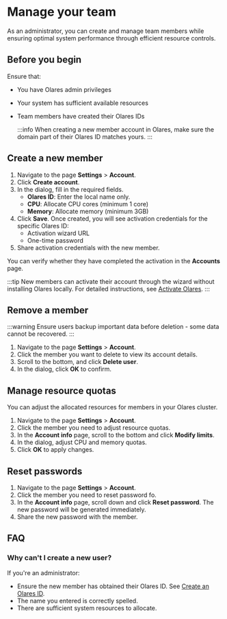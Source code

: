 # Manage your team
As an administrator, you can create and manage team members while ensuring optimal system performance through efficient resource controls.
## Before you begin
Ensure that:

* You have Olares admin privileges
* Your system has sufficient available resources
* Team members have created their Olares IDs

    :::info
    When creating a new member account in Olares, make sure the domain part of their Olares ID matches yours.
    :::
## Create a new member

1. Navigate to the page **Settings** > **Account**.
2. Click **Create account**.
3. In the dialog, fill in the required fields.
   - **Olares ID**: Enter the local name only.
   - **CPU**: Allocate CPU cores (minimum 1 core)
   - **Memory**: Allocate memory (minimum 3GB)
4. Click **Save**.
   Once created, you will see activation credentials for the specific Olares ID:
   - Activation wizard URL
   - One-time password
5. Share activation credentials with the new member.

You can verify whether they have completed the activation in the **Accounts** page.

:::tip
New members can activate their account through the wizard without installing Olares locally.
For detailed instructions, see [Activate Olares](../get-started/activate-olares).
:::

## Remove a member
:::warning
Ensure users backup important data before deletion - some data cannot be recovered.
:::

1. Navigate to the page **Settings** > **Account**.
2. Click the member you want to delete to view its account details.
3. Scroll to the bottom, and click **Delete user**.
4. In the dialog, click **OK** to confirm.

## Manage resource quotas
You can adjust the allocated resources for members in your Olares cluster.

1. Navigate to the page **Settings** > **Account**.
2. Click the member you need to adjust resource quotas.
3. In the **Account info** page, scroll to the bottom and click **Modify limits**.
4. In the dialog, adjust CPU and memory quotas.
5. Click **OK** to apply changes.

## Reset passwords
1. Navigate to the page **Settings** > **Account**.
2. Click the member you need to reset password fo.
3. In the **Account info** page, scroll down and click **Reset password**. The new password will be generated immediately.
4. Share the new password with the member.

## FAQ
### Why can't I create a new user?
If you're an administrator:

* Ensure the new member has obtained their Olares ID. See [Create an Olares ID](../get-started/create-olares-id).
* The name you entered is correctly spelled.
* There are sufficient system resources to allocate.

